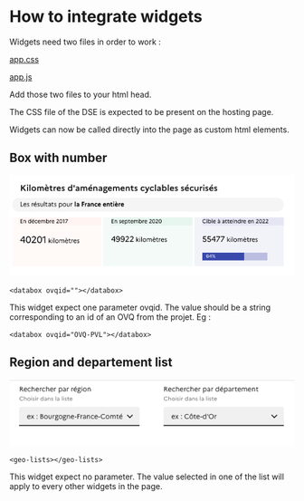 # How to integrate widgets

Widgets need two files in order to work : 

[app.css](https://widgets.barometre-resultats.data.gouv.fr/js/app.js)

[app.js](https://widgets.barometre-resultats.data.gouv.fr/css/app.css)

Add those two files to your html head.

The CSS file of the DSE is expected to be present on the hosting page.

Widgets can now be called directly into the page as custom html elements.

## Box with number

![](screenshot-box.png)

```
<databox ovqid=""></databox>
```

This widget expect one parameter ovqid. The value should be a string corresponding to an id of an OVQ from the projet. Eg :  

```
<databox ovqid="OVQ-PVL"></databox>
```

## Region and departement list

![](screenshot-list.png)

```
<geo-lists></geo-lists>
```

This widget expect no parameter. The value selected in one of the list will apply to every other widgets in the page.